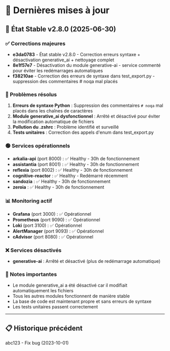 # 🔄 Dernières mises à jour

## 🚀 État Stable v2.8.0 (2025-06-30)

### ✅ Corrections majeures
- **e3da0783** - État stable v2.8.0 - Correction erreurs syntaxe + désactivation generative_ai + nettoyage complet
- **8e1f57e7** - Désactivation du module generative-ai - service commenté pour éviter les redémarrages automatiques
- **f38210ae** - Correction des erreurs de syntaxe dans test_export.py - suppression des commentaires # noqa mal placés

### 🔧 Problèmes résolus
1. **Erreurs de syntaxe Python** : Suppression des commentaires `# noqa` mal placés dans les chaînes de caractères
2. **Module generative_ai dysfonctionnel** : Arrêté et désactivé pour éviter la modification automatique de fichiers
3. **Pollution du .zshrc** : Problème identifié et surveillé
4. **Tests unitaires** : Correction des appels d'enum dans test_export.py

### 🟢 Services opérationnels
- **arkalia-api** (port 8000) : ✅ Healthy - 30h de fonctionnement
- **assistantia** (port 8001) : ✅ Healthy - 30h de fonctionnement
- **reflexia** (port 8002) : ✅ Healthy - 30h de fonctionnement
- **cognitive-reactor** : ✅ Healthy - Redémarré récemment
- **sandozia** : ✅ Healthy - 30h de fonctionnement
- **zeroia** : ✅ Healthy - 30h de fonctionnement

### 📊 Monitoring actif
- **Grafana** (port 3000) : ✅ Opérationnel
- **Prometheus** (port 9090) : ✅ Opérationnel
- **Loki** (port 3100) : ✅ Opérationnel
- **AlertManager** (port 9093) : ✅ Opérationnel
- **cAdvisor** (port 8080) : ✅ Opérationnel

### ❌ Services désactivés
- **generative-ai** : Arrêté et désactivé (plus de redémarrage automatique)

### 📝 Notes importantes
- Le module generative_ai a été désactivé car il modifiait automatiquement les fichiers
- Tous les autres modules fonctionnent de manière stable
- La base de code est maintenant propre et sans erreurs de syntaxe
- Les tests unitaires passent correctement

---

## 📋 Historique précédent
abc123 - Fix bug (2023-10-01)
